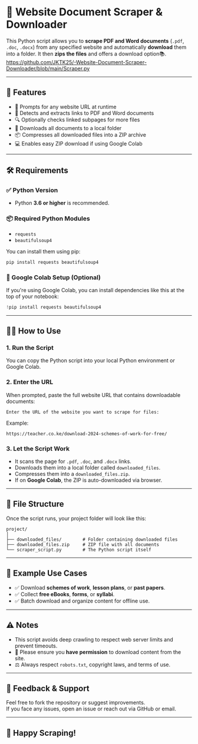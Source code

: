 # 📄 Website Document Scraper & Downloader

This Python script allows you to **scrape PDF and Word documents** (`.pdf`, `.doc`, `.docx`) from any specified website and automatically **download** them into a folder. It then **zips the files** and offers a download option📚. https://github.com/JKTK25/-Website-Document-Scraper-Downloader/blob/main/Scraper.py

---

## 🚀 Features

- 🔗 Prompts for any website URL at runtime
- 🧠 Detects and extracts links to PDF and Word documents
- 🔍 Optionally checks linked subpages for more files
- 💾 Downloads all documents to a local folder
- 📦 Compresses all downloaded files into a ZIP archive
- 💻 Enables easy ZIP download if using Google Colab

---

## 🛠️ Requirements

### ✅ Python Version

- Python **3.6 or higher** is recommended.

### 📦 Required Python Modules

- `requests`
- `beautifulsoup4`

You can install them using pip:

```bash
pip install requests beautifulsoup4
```

### 🧪 Google Colab Setup (Optional)

If you're using Google Colab, you can install dependencies like this at the top of your notebook:

```python
!pip install requests beautifulsoup4
```

---

## 🧑‍💻 How to Use

### 1. Run the Script

You can copy the Python script into your local Python environment or Google Colab.

### 2. Enter the URL

When prompted, paste the full website URL that contains downloadable documents:

```
Enter the URL of the website you want to scrape for files:
```

Example:

```
https://teacher.co.ke/download-2024-schemes-of-work-for-free/
```

### 3. Let the Script Work

- It scans the page for `.pdf`, `.doc`, and `.docx` links.
- Downloads them into a local folder called `downloaded_files`.
- Compresses them into a `downloaded_files.zip`.
- If on **Google Colab**, the ZIP is auto-downloaded via browser.

---

## 📁 File Structure

Once the script runs, your project folder will look like this:

```
project/
│
├── downloaded_files/        # Folder containing downloaded files
├── downloaded_files.zip     # ZIP file with all documents
└── scraper_script.py        # The Python script itself
```

---

## 📎 Example Use Cases

- ✅ Download **schemes of work**, **lesson plans**, or **past papers**.
- ✅ Collect **free eBooks**, **forms**, or **syllabi**.
- ✅ Batch download and organize content for offline use.

---

## ⚠️ Notes

- This script avoids deep crawling to respect web server limits and prevent timeouts.
- 📌 Please ensure you **have permission** to download content from the site.
- ⚖️ Always respect `robots.txt`, copyright laws, and terms of use.

---

## 💬 Feedback & Support

Feel free to fork the repository or suggest improvements.  
If you face any issues, open an issue or reach out via GitHub or email.

---

## 🎉 Happy Scraping!
